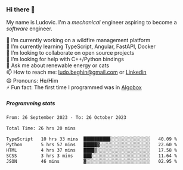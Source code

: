 ### Hi there 👋

My name is Ludovic. I'm a *mechanical* engineer aspiring to become a *software* engineer.

 🔭 I’m currently working on a wildfire management platform<br/>
 🌱 I’m currently learning TypeScript, Angular, FastAPI, Docker<br/>
 👯 I’m looking to collaborate on open source projects<br/>
 🤔 I’m looking for help with C++/Python bindings<br/>
 💬 Ask me about renewable energy or cats<br/>
 📫 How to reach me: ludo.beghin@gmail.com or [Linkedin](https://www.linkedin.com/in/ludovic-beghin/)<br/>
 😄 Pronouns: He/Him<br/>
 ⚡ Fun fact: The first time I programmed was in [Algobox](https://fr.wikipedia.org/wiki/Algobox)<br/>

##### Programming stats
<!--START_SECTION:waka-->

```txt
From: 26 September 2023 - To: 26 October 2023

Total Time: 26 hrs 20 mins

TypeScript   10 hrs 33 mins  ██████████░░░░░░░░░░░░░░░   40.09 %
Python       5 hrs 57 mins   █████▓░░░░░░░░░░░░░░░░░░░   22.60 %
HTML         4 hrs 37 mins   ████▒░░░░░░░░░░░░░░░░░░░░   17.58 %
SCSS         3 hrs 3 mins    ███░░░░░░░░░░░░░░░░░░░░░░   11.64 %
JSON         46 mins         ▓░░░░░░░░░░░░░░░░░░░░░░░░   02.95 %
```

<!--END_SECTION:waka-->
